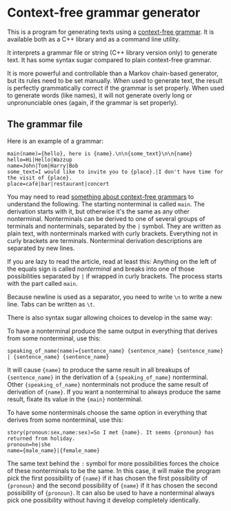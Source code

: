 # Context-free grammar generator
This is a program for generating texts using a [context-free grammar](https://en.wikipedia.org/wiki/Context-free_grammar). It is available both as a C++ library and as a command line utility.

It interprets a grammar file or string (C++ library version only) to generate text. It has some syntax sugar compared to plain context-free grammar.

It is more powerful and controllable than a Markov chain-based generator, but its rules need to be set manually. When used to generate text, the result is perfectly grammatically correct if the grammar is set properly. When used to generate words (like names), it will not generate overly long or unpronunciable ones (again, if the grammar is set properly).

## The grammar file
Here is an example of a grammar:
```
main(name)={hello}, here is {name}.\n\n{some_text}\n\n{name}
hello=Hi|Hello|Wazzup
name=John|Tom|Harry|Bob
some_text=I would like to invite you to {place}.|I don't have time for the visit of {place}.
place=café|bar|restaurant|concert
```

You may need to read [something about context-free grammars](https://en.wikipedia.org/wiki/Context-free_grammar) to understand the following. The starting nonterminal is called `main`. The derivation starts with it, but otherwise it's the same as any other nonterminal. Nonterminals can be derived to one of several groups of terminals and nonterminals, separated by the `|` symbol. They are written as plain text, with nonterminals marked with curly brackets. Everything not in curly brackets are terminals. Nonterminal derivation descriptions are separated by new lines.

If you are lazy to read the article, read at least this: Anything on the left of the equals sign is called _nonterminal_ and breaks into one of those possibilities separated by `|` if wrapped in curly brackets. The process starts with the part called `main`.

Because newline is used as a separator, you need to write `\n` to write a new line. Tabs can be written as `\t`.

There is also syntax sugar allowing choices to develop in the same way:

To have a nonterminal produce the same output in everything that derives from some nonterminal, use this:

```
speaking_of_name(name)={sentence_name} {sentence_name} {sentence_name} | {sentence_name} {sentence_name}
```

It will cause `{name}` to produce the same result in all breakups of `{sentence_name}` in the derivation of a `{speaking_of_name}` nonterminal. Other `{speaking_of_name}` nonterminals not produce the same result of derivation of `{name}`. If you want a nonterminal to always produce the same result, fixate its value in the `{main}` nonterminal.

To have some nonterminals choose the same option in everything that derives from some nonterminal, use this:

```
story(pronoun:sex,name:sex)=So I met {name}. It seems {pronoun} has returned from holiday.
pronoun=he|she
name={male_name}|{female_name}
```

The same text behind the `:` symbol for more possibilities forces the choice of these nonterminals to be the same. In this case, it will make the program pick the first possibility of `{name}` if it has chosen the first possibility of `{pronoun}` and the second possibility of `{name}` if it has chosen the second possibility of `{pronoun}`. It can also be used to have a nonterminal always pick one possibility without having it develop completely identically.
